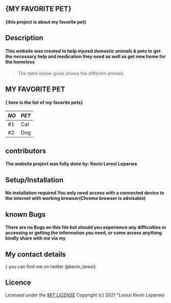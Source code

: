 ## **{MY FAVORITE PET}**
#### {this project is about my favorite pet}
## **Description**
#### This website was created to help injured domestic animals & pets to get the necessary help and medication they need as well as get new home for the homeless
 >The table below gives shows the different animals.
## MY FAVORITE PET
#### { here is the list of my favorite pets}

|*NO*|*PET*| 
|---------|------------|
| #1 | Cat | 
| #2 | Dog | 


## **contributors**
#### The website project was fully done by: **Kevin Leresi Leparwa**
## **Setup/Installation**
#### No installation required.You only need access with a connected device to the internet with working browser(Chrome browser is advisable)
##  **known Bugs**
#### There are no Bugs on this file but should you experience any difficulties in accessing or getting the information you need, or come across anything kindly share with me via my

## My contact details
{ you can find me on twitter @kevin_leresi}
## Licence
*Licensed under the [MIT LICENSE](LICENSE.txt)*
Copyright (c) 2021 **Leresi Kevin Leparwa*
